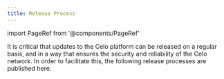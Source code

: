 ```yaml
---
title: Release Process
---
```

import PageRef from '@components/PageRef'

It is critical that updates to the Celo platform can be released on a regular basis, and in a way that ensures the security and reliability of the Celo network. In order to facilitate this, the following release processes are published here.

<PageRef url="/community/release-process/smart-contracts" pageName="Smart Contracts" />
<PageRef url="/community/release-process/blockchain-client" pageName="Blockchain Client" />
<PageRef url="/community/release-process/base-cli-contractkit-dappkit-utils" pageName="CeloCLI and ContractKit" />
<PageRef url="/community/release-process/attestation-service" pageName="Attestation Service" />
